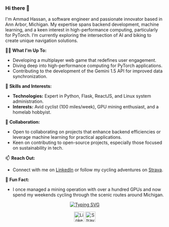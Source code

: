 ### Hi there 👋

I'm Ammad Hassan, a software engineer and passionate innovator based in Ann Arbor, Michigan. My expertise spans backend development, machine learning, and a keen interest in high-performance computing, particularly for PyTorch. I’m currently exploring the intersection of AI and biking to create unique navigation solutions.

👨‍💻 **What I'm Up To:**
- Developing a multiplayer web game that redefines user engagement.
- Diving deep into high-performance computing for PyTorch applications.
- Contributing to the development of the Gemini 1.5 API for improved data synchronization.

🚀 **Skills and Interests:**
- **Technologies:** Expert in Python, Flask, ReactJS, and Linux system administration.
- **Interests:** Avid cyclist (100 miles/week), GPU mining enthusiast, and a homelab hobbyist.

🤝 **Collaboration:**
- Open to collaborating on projects that enhance backend efficiencies or leverage machine learning for practical applications.
- Keen on contributing to open-source projects, especially those focused on sustainability in tech.

📫 **Reach Out:**
- Connect with me on [LinkedIn](https://www.linkedin.com/in/ammadhassan1/) or follow my cycling adventures on [Strava](https://www.strava.com/athletes/53975495).

📝 **Fun Fact:**
- I once managed a mining operation with over a hundred GPUs and now spend my weekends cycling through the scenic routes around Michigan.

<!-- Social icons section -->
<p align="center">
  <a href="https://github.com/DenverCoder1/readme-typing-svg">
    <img src="https://readme-typing-svg.demolab.com?font=Fira+Code&pause=1000&center=true&random=false&width=500&lines=Back+End+and+Machine+Learning+Developer" alt="Typing SVG" /></a>
</p>
<p align="center">
  <a href="https://www.linkedin.com/in/ammadhassan1/"><img width="32px" alt="LinkedIn" title="LinkedIn" src="https://i.imgur.com/yRpa1dQ.png"/></a>
  <a href="https://www.strava.com/athletes/53975495"><img width="32px" alt="Strava" title="Strava" src="https://play-lh.googleusercontent.com/j-ZV144PlVuTVsLuBzIKyEw9CbFnmWw9ku2NJ1ef0gZJh-iiIN1nrNPmAtvgAteyDqU"/></a>
</p>
